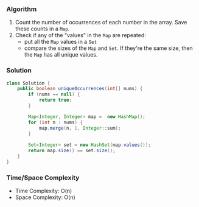 ### Algorithm

1. Count the number of occurrences of each number in the array. Save these counts in a `Map`.
1. Check if any of the "values" in the `Map` are repeated:
    - put all the `Map` values in a `Set`
    - compare the sizes of the `Map` and `Set`. If they're the same size, then the `Map` has all unique values.

### Solution

```java
class Solution {
    public boolean uniqueOccurrences(int[] nums) {
        if (nums == null) {
            return true;
        }

        Map<Integer, Integer> map =  new HashMap();
        for (int n : nums) {
            map.merge(n, 1, Integer::sum);
        }
        
        Set<Integer> set = new HashSet(map.values());
        return map.size() == set.size();
    }
}
```

### Time/Space Complexity

-  Time Complexity: O(n)
- Space Complexity: O(n)
